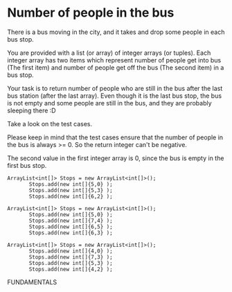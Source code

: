 # Number of people in the bus
There is a bus moving in the city, and it takes and drop some people in each bus stop.

You are provided with a list (or array) of integer arrays (or tuples). Each integer array has two items which represent number of people get into bus (The first item) and number of people get off the bus (The second item) in a bus stop.

Your task is to return number of people who are still in the bus after the last bus station (after the last array). Even though it is the last bus stop, the bus is not empty and some people are still in the bus, and they are probably sleeping there :D

Take a look on the test cases.

Please keep in mind that the test cases ensure that the number of people in the bus is always >= 0. So the return integer can't be negative.

The second value in the first integer array is 0, since the bus is empty in the first bus stop.

```
ArrayList<int[]> Stops = new ArrayList<int[]>();
       Stops.add(new int[]{5,0} );
       Stops.add(new int[]{5,3} );
       Stops.add(new int[]{6,2} );

ArrayList<int[]> Stops = new ArrayList<int[]>();
       Stops.add(new int[]{5,0} );
       Stops.add(new int[]{7,4} );
       Stops.add(new int[]{6,5} );
       Stops.add(new int[]{6,3} );
       
ArrayList<int[]> Stops = new ArrayList<int[]>();
       Stops.add(new int[]{4,0} );
       Stops.add(new int[]{7,3} );
       Stops.add(new int[]{5,3} );
       Stops.add(new int[]{4,2} );
```

FUNDAMENTALS